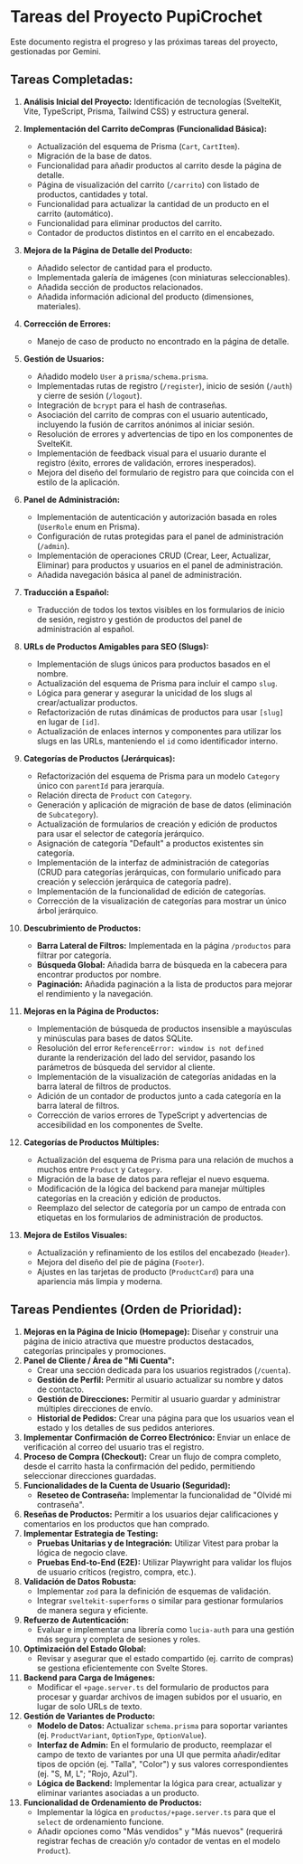 # Tareas del Proyecto PupiCrochet

Este documento registra el progreso y las próximas tareas del proyecto, gestionadas por Gemini.

## Tareas Completadas:

1.  **Análisis Inicial del Proyecto:** Identificación de tecnologías (SvelteKit, Vite, TypeScript, Prisma, Tailwind CSS) y estructura general.
2.  **Implementación del Carrito deCompras (Funcionalidad Básica):**
    *   Actualización del esquema de Prisma (`Cart`, `CartItem`).
    *   Migración de la base de datos.
    *   Funcionalidad para añadir productos al carrito desde la página de detalle.
    *   Página de visualización del carrito (`/carrito`) con listado de productos, cantidades y total.
    *   Funcionalidad para actualizar la cantidad de un producto en el carrito (automático).
    *   Funcionalidad para eliminar productos del carrito.
    *   Contador de productos distintos en el carrito en el encabezado.
3.  **Mejora de la Página de Detalle del Producto:**
    *   Añadido selector de cantidad para el producto.
    *   Implementada galería de imágenes (con miniaturas seleccionables).
    *   Añadida sección de productos relacionados.
    *   Añadida información adicional del producto (dimensiones, materiales).
4.  **Corrección de Errores:**
    *   Manejo de caso de producto no encontrado en la página de detalle.
5.  **Gestión de Usuarios:**
    *   Añadido modelo `User` a `prisma/schema.prisma`.
    *   Implementadas rutas de registro (`/register`), inicio de sesión (`/auth`) y cierre de sesión (`/logout`).
    *   Integración de `bcrypt` para el hash de contraseñas.
    *   Asociación del carrito de compras con el usuario autenticado, incluyendo la fusión de carritos anónimos al iniciar sesión.
    *   Resolución de errores y advertencias de tipo en los componentes de SvelteKit.
    *   Implementación de feedback visual para el usuario durante el registro (éxito, errores de validación, errores inesperados).
    *   Mejora del diseño del formulario de registro para que coincida con el estilo de la aplicación.
6.  **Panel de Administración:**
    *   Implementación de autenticación y autorización basada en roles (`UserRole` enum en Prisma).
    *   Configuración de rutas protegidas para el panel de administración (`/admin`).
    *   Implementación de operaciones CRUD (Crear, Leer, Actualizar, Eliminar) para productos y usuarios en el panel de administración.
    *   Añadida navegación básica al panel de administración.
7.  **Traducción a Español:**
    *   Traducción de todos los textos visibles en los formularios de inicio de sesión, registro y gestión de productos del panel de administración al español.

8.  **URLs de Productos Amigables para SEO (Slugs):**
    *   Implementación de slugs únicos para productos basados en el nombre.
    *   Actualización del esquema de Prisma para incluir el campo `slug`.
    *   Lógica para generar y asegurar la unicidad de los slugs al crear/actualizar productos.
    *   Refactorización de rutas dinámicas de productos para usar `[slug]` en lugar de `[id]`.
    *   Actualización de enlaces internos y componentes para utilizar los slugs en las URLs, manteniendo el `id` como identificador interno.

9.  **Categorías de Productos (Jerárquicas):**
    *   Refactorización del esquema de Prisma para un modelo `Category` único con `parentId` para jerarquía.
    *   Relación directa de `Product` con `Category`.
    *   Generación y aplicación de migración de base de datos (eliminación de `Subcategory`).
    *   Actualización de formularios de creación y edición de productos para usar el selector de categoría jerárquico.
    *   Asignación de categoría "Default" a productos existentes sin categoría.
    *   Implementación de la interfaz de administración de categorías (CRUD para categorías jerárquicas, con formulario unificado para creación y selección jerárquica de categoría padre).
    *   Implementación de la funcionalidad de edición de categorías.
    *   Corrección de la visualización de categorías para mostrar un único árbol jerárquico.

10. **Descubrimiento de Productos:**
    *   **Barra Lateral de Filtros:** Implementada en la página `/productos` para filtrar por categoría.
    *   **Búsqueda Global:** Añadida barra de búsqueda en la cabecera para encontrar productos por nombre.
    *   **Paginación:** Añadida paginación a la lista de productos para mejorar el rendimiento y la navegación.

11. **Mejoras en la Página de Productos:**
    *   Implementación de búsqueda de productos insensible a mayúsculas y minúsculas para bases de datos SQLite.
    *   Resolución del error `ReferenceError: window is not defined` durante la renderización del lado del servidor, pasando los parámetros de búsqueda del servidor al cliente.
    *   Implementación de la visualización de categorías anidadas en la barra lateral de filtros de productos.
    *   Adición de un contador de productos junto a cada categoría en la barra lateral de filtros.
    *   Corrección de varios errores de TypeScript y advertencias de accesibilidad en los componentes de Svelte.

12. **Categorías de Productos Múltiples:**
    *   Actualización del esquema de Prisma para una relación de muchos a muchos entre `Product` y `Category`.
    *   Migración de la base de datos para reflejar el nuevo esquema.
    *   Modificación de la lógica del backend para manejar múltiples categorías en la creación y edición de productos.
    *   Reemplazo del selector de categoría por un campo de entrada con etiquetas en los formularios de administración de productos.

13. **Mejora de Estilos Visuales:**
    *   Actualización y refinamiento de los estilos del encabezado (`Header`).
    *   Mejora del diseño del pie de página (`Footer`).
    *   Ajustes en las tarjetas de producto (`ProductCard`) para una apariencia más limpia y moderna.

## Tareas Pendientes (Orden de Prioridad):

1.  **Mejoras en la Página de Inicio (Homepage):** Diseñar y construir una página de inicio atractiva que muestre productos destacados, categorías principales y promociones.
2.  **Panel de Cliente / Área de "Mi Cuenta":**
    *   Crear una sección dedicada para los usuarios registrados (`/cuenta`).
    *   **Gestión de Perfil:** Permitir al usuario actualizar su nombre y datos de contacto.
    *   **Gestión de Direcciones:** Permitir al usuario guardar y administrar múltiples direcciones de envío.
    *   **Historial de Pedidos:** Crear una página para que los usuarios vean el estado y los detalles de sus pedidos anteriores.
3.  **Implementar Confirmación de Correo Electrónico:** Enviar un enlace de verificación al correo del usuario tras el registro.
4.  **Proceso de Compra (Checkout):** Crear un flujo de compra completo, desde el carrito hasta la confirmación del pedido, permitiendo seleccionar direcciones guardadas.
5.  **Funcionalidades de la Cuenta de Usuario (Seguridad):**
    *   **Reseteo de Contraseña:** Implementar la funcionalidad de "Olvidé mi contraseña".
6.  **Reseñas de Productos:** Permitir a los usuarios dejar calificaciones y comentarios en los productos que han comprado.
7.  **Implementar Estrategia de Testing:**
    *   **Pruebas Unitarias y de Integración:** Utilizar Vitest para probar la lógica de negocio clave.
    *   **Pruebas End-to-End (E2E):** Utilizar Playwright para validar los flujos de usuario críticos (registro, compra, etc.).
8.  **Validación de Datos Robusta:**
    *   Implementar `zod` para la definición de esquemas de validación.
    *   Integrar `sveltekit-superforms` o similar para gestionar formularios de manera segura y eficiente.
9.  **Refuerzo de Autenticación:**
    *   Evaluar e implementar una librería como `lucia-auth` para una gestión más segura y completa de sesiones y roles.
10. **Optimización del Estado Global:**
    *   Revisar y asegurar que el estado compartido (ej. carrito de compras) se gestiona eficientemente con Svelte Stores.
11. **Backend para Carga de Imágenes:**
    *   Modificar el `+page.server.ts` del formulario de productos para procesar y guardar archivos de imagen subidos por el usuario, en lugar de solo URLs de texto.
12. **Gestión de Variantes de Producto:**
    *   **Modelo de Datos:** Actualizar `schema.prisma` para soportar variantes (ej. `ProductVariant`, `OptionType`, `OptionValue`).
    *   **Interfaz de Admin:** En el formulario de producto, reemplazar el campo de texto de variantes por una UI que permita añadir/editar tipos de opción (ej. "Talla", "Color") y sus valores correspondientes (ej. "S, M, L"; "Rojo, Azul").
    *   **Lógica de Backend:** Implementar la lógica para crear, actualizar y eliminar variantes asociadas a un producto.
13. **Funcionalidad de Ordenamiento de Productos:**
    *   Implementar la lógica en `productos/+page.server.ts` para que el `select` de ordenamiento funcione.
    *   Añadir opciones como "Más vendidos" y "Más nuevos" (requerirá registrar fechas de creación y/o contador de ventas en el modelo `Product`).